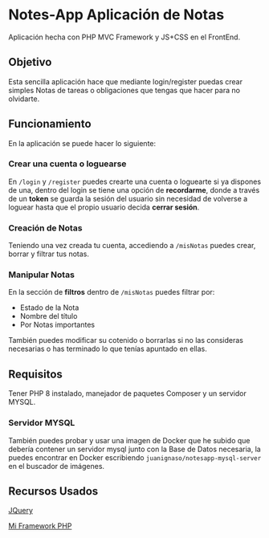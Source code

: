 # Notes-App Aplicación de Notas
Aplicación hecha con PHP MVC Framework y JS+CSS en el FrontEnd.

## Objetivo
Esta sencilla aplicación hace que mediante login/register puedas crear simples Notas de tareas o obligaciones que tengas que hacer para no olvidarte.

## Funcionamiento
En la aplicación se puede hacer lo siguiente:

### Crear una cuenta o loguearse
En `/login` y `/register` puedes crearte una cuenta o loguearte si ya dispones de una, dentro del login se tiene una opción de **recordarme**, donde a través de un **token** se guarda
la sesión del usuario sin necesidad de volverse a loguear hasta que el propio usuario decida **cerrar sesión**.

### Creación de Notas
Teniendo una vez creada tu cuenta, accediendo a `/misNotas` puedes crear, borrar y filtrar tus notas.

### Manipular Notas
En la sección de **filtros** dentro de `/misNotas` puedes filtrar por:
<ul>
 <li>Estado de la Nota</li>
 <li>Nombre del título</li>
 <li>Por Notas importantes</li>
</ul>
También puedes modificar su cotenido o borrarlas si no las consideras necesarias o has terminado lo que tenías apuntado en ellas.

## Requisitos
Tener PHP 8 instalado, manejador de paquetes Composer y un servidor MYSQL.

### Servidor MYSQL
También puedes probar y usar una imagen de Docker que he subido que debería contener un servidor mysql junto con la Base de Datos necesaria, la puedes encontrar
en Docker escribiendo `juanignaso/notesapp-mysql-server` en el buscador de imágenes.

## Recursos Usados
 [JQuery](https://releases.jquery.com/)

 [Mi Framework PHP](https://github.com/JuanIgnaso/php-mvc-framework)

